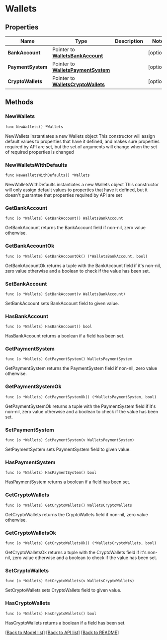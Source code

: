 # Wallets

## Properties

Name | Type | Description | Notes
------------ | ------------- | ------------- | -------------
**BankAccount** | Pointer to [**WalletsBankAccount**](WalletsBankAccount.md) |  | [optional] 
**PaymentSystem** | Pointer to [**WalletsPaymentSystem**](WalletsPaymentSystem.md) |  | [optional] 
**CryptoWallets** | Pointer to [**WalletsCryptoWallets**](WalletsCryptoWallets.md) |  | [optional] 

## Methods

### NewWallets

`func NewWallets() *Wallets`

NewWallets instantiates a new Wallets object
This constructor will assign default values to properties that have it defined,
and makes sure properties required by API are set, but the set of arguments
will change when the set of required properties is changed

### NewWalletsWithDefaults

`func NewWalletsWithDefaults() *Wallets`

NewWalletsWithDefaults instantiates a new Wallets object
This constructor will only assign default values to properties that have it defined,
but it doesn't guarantee that properties required by API are set

### GetBankAccount

`func (o *Wallets) GetBankAccount() WalletsBankAccount`

GetBankAccount returns the BankAccount field if non-nil, zero value otherwise.

### GetBankAccountOk

`func (o *Wallets) GetBankAccountOk() (*WalletsBankAccount, bool)`

GetBankAccountOk returns a tuple with the BankAccount field if it's non-nil, zero value otherwise
and a boolean to check if the value has been set.

### SetBankAccount

`func (o *Wallets) SetBankAccount(v WalletsBankAccount)`

SetBankAccount sets BankAccount field to given value.

### HasBankAccount

`func (o *Wallets) HasBankAccount() bool`

HasBankAccount returns a boolean if a field has been set.

### GetPaymentSystem

`func (o *Wallets) GetPaymentSystem() WalletsPaymentSystem`

GetPaymentSystem returns the PaymentSystem field if non-nil, zero value otherwise.

### GetPaymentSystemOk

`func (o *Wallets) GetPaymentSystemOk() (*WalletsPaymentSystem, bool)`

GetPaymentSystemOk returns a tuple with the PaymentSystem field if it's non-nil, zero value otherwise
and a boolean to check if the value has been set.

### SetPaymentSystem

`func (o *Wallets) SetPaymentSystem(v WalletsPaymentSystem)`

SetPaymentSystem sets PaymentSystem field to given value.

### HasPaymentSystem

`func (o *Wallets) HasPaymentSystem() bool`

HasPaymentSystem returns a boolean if a field has been set.

### GetCryptoWallets

`func (o *Wallets) GetCryptoWallets() WalletsCryptoWallets`

GetCryptoWallets returns the CryptoWallets field if non-nil, zero value otherwise.

### GetCryptoWalletsOk

`func (o *Wallets) GetCryptoWalletsOk() (*WalletsCryptoWallets, bool)`

GetCryptoWalletsOk returns a tuple with the CryptoWallets field if it's non-nil, zero value otherwise
and a boolean to check if the value has been set.

### SetCryptoWallets

`func (o *Wallets) SetCryptoWallets(v WalletsCryptoWallets)`

SetCryptoWallets sets CryptoWallets field to given value.

### HasCryptoWallets

`func (o *Wallets) HasCryptoWallets() bool`

HasCryptoWallets returns a boolean if a field has been set.


[[Back to Model list]](../README.md#documentation-for-models) [[Back to API list]](../README.md#documentation-for-api-endpoints) [[Back to README]](../README.md)


